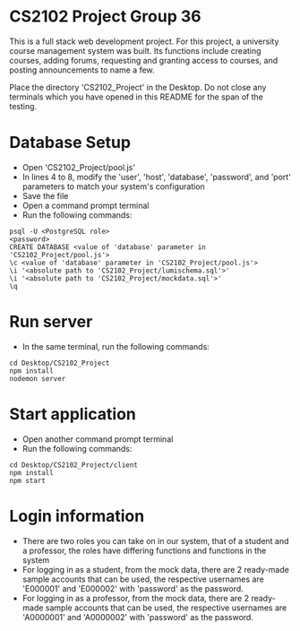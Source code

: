 # CS2102 Project Group 36
This is a full stack web development project. For this project, a university course management system was built.
Its functions include creating courses, adding forums, requesting and granting access to courses, and posting announcements to name a few.

Place the directory 'CS2102_Project' in the Desktop.
Do not close any terminals which you have opened in this README for the span of the testing.

# Database Setup
- Open 'CS2102_Project/pool.js'
- In lines 4 to 8, modify the 'user', 'host', 'database', 'password', and 'port' parameters to match your system's configuration 
- Save the file
- Open a command prompt terminal
- Run the following commands:
```
psql -U <PostgreSQL role>
<password>
CREATE DATABASE <value of 'database' parameter in 'CS2102_Project/pool.js'>
\c <value of 'database' parameter in 'CS2102_Project/pool.js'>
\i '<absolute path to 'CS2102_Project/lumischema.sql'>'
\i '<absolute path to 'CS2102_Project/mockdata.sql'>'
\q
```
# Run server
- In the same terminal, run the following commands:
```
cd Desktop/CS2102_Project
npm install
nodemon server
```
# Start application
- Open another command prompt terminal
- Run the following commands:
```
cd Desktop/CS2102_Project/client
npm install
npm start
```
# Login information
- There are two roles you can take on in our system, that of a student and a professor, the roles have differing functions and functions in the system
- For logging in as a student, from the mock data, there are 2 ready-made sample accounts that can be used, the respective usernames are 'E000001' and 'E000002' with 'password' as the password. 
- For logging in as a professor, from the mock data, there are 2 ready-made sample accounts that can be used, the respective usernames are 'A0000001' and 'A0000002' with 'password' as the password.
